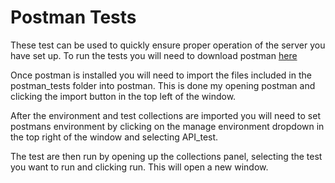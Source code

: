 # Postman Tests

These test can be used to quickly ensure proper operation of the server you have set up. 
To run the tests you will need to download postman [here][1] 
 
Once postman is installed you will need to import the files included in the postman_tests folder 
into postman.  This is done my opening postman and clicking the import button in the top 
left of the window. 
 
After the environment and test collections are imported you will need to set postmans environment by 
clicking on the manage environment dropdown in the top right of the window and selecting API_test. 
 
The test are then run by opening up the collections panel, selecting the test you want to run and clicking run. 
This will open a new window. 


[1]: https://www.getpostman.com/
